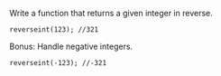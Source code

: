 Write a function that returns a given integer in reverse.

`reverseint(123); //321`

Bonus: Handle negative integers.

`reverseint(-123); //-321`
